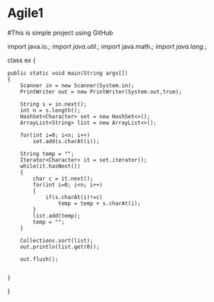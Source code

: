 # Agile1

#This is simple project using GitHub

import java.io.*;
import java.util.*;
import java.math.*;
import java.lang.*;
 
class ex {
   
    public static void main(String args[])
    {
        Scanner in = new Scanner(System.in);
        PrintWriter out = new PrintWriter(System.out,true);
        
        String s = in.next();
        int n = s.length();
        HashSet<Character> set = new HashSet<>();
        ArrayList<String> list = new ArrayList<>();
        
        for(int i=0; i<n; i++)
            set.add(s.charAt(i));
            
        String temp = "";
        Iterator<Character> it = set.iterator();
        while(it.hasNext())
        {
            char c = it.next();
            for(int i=0; i<n; i++)
            {
                if(s.charAt(i)!=c)
                    temp = temp + s.charAt(i);
            }
            list.add(temp);
            temp = "";
        }
        
        Collections.sort(list);
        out.println(list.get(0));
        
        out.flush();
        
        
    }
   
}
